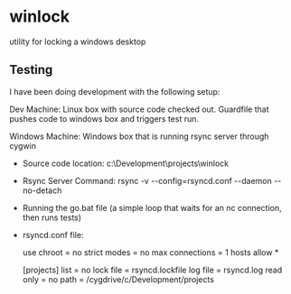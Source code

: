 winlock
=======

utility for locking a windows desktop

Testing
-------
I have been doing development with the following setup:

Dev Machine: Linux box with source code checked out.  Guardfile that pushes code to windows box and triggers test run.

Windows Machine: Windows box that is running rsync server through cygwin 
* Source code location: c:\Development\projects\winlock
* Rsync Server Command: rsync -v --config=rsyncd.conf --daemon --no-detach
* Running the go.bat file (a simple loop that waits for an nc connection, then runs tests)
* rsyncd.conf file: 

    use chroot = no
    strict modes = no
    max connections = 1
    hosts allow *

    [projects]
    list = no
    lock file = rsyncd.lockfile
    log file = rsyncd.log
    read only = no 
    path = /cygdrive/c/Development/projects


